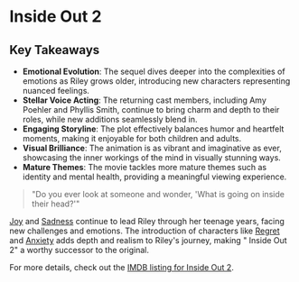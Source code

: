 # Inside Out 2

## Key Takeaways

- **Emotional Evolution**: The sequel dives deeper into the complexities of emotions as Riley grows older, introducing
  new characters representing nuanced feelings.
- **Stellar Voice Acting**: The returning cast members, including Amy Poehler and Phyllis Smith, continue to bring charm
  and depth to their roles, while new additions seamlessly blend in.
- **Engaging Storyline**: The plot effectively balances humor and heartfelt moments, making it enjoyable for both
  children and adults.
- **Visual Brilliance**: The animation is as vibrant and imaginative as ever, showcasing the inner workings of the mind
  in visually stunning ways.
- **Mature Themes**: The movie tackles more mature themes such as identity and mental health, providing a meaningful
  viewing experience.

> "Do you ever look at someone and wonder, 'What is going on inside their head?'"

[Joy](https://en.wikipedia.org/wiki/Joy_(Inside_Out)) and [Sadness](https://en.wikipedia.org/wiki/Sadness_(Inside_Out))
continue to lead Riley through her teenage years, facing new challenges and emotions. The introduction of characters
like [Regret](https://en.wikipedia.org/wiki/Regret_(Inside_Out))
and [Anxiety](https://en.wikipedia.org/wiki/Anxiety_(Inside_Out)) adds depth and realism to Riley's journey, making "
Inside Out 2" a worthy successor to the original.

For more details, check out the [IMDB listing for Inside Out 2](https://www.imdb.com/title/tt2096673/).
